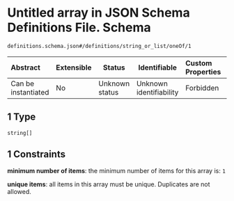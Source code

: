 # Untitled array in JSON Schema Definitions File.  Schema

```txt
definitions.schema.json#/definitions/string_or_list/oneOf/1
```




| Abstract            | Extensible | Status         | Identifiable            | Custom Properties | Additional Properties | Access Restrictions | Defined In                                                                         |
| :------------------ | ---------- | -------------- | ----------------------- | :---------------- | --------------------- | ------------------- | ---------------------------------------------------------------------------------- |
| Can be instantiated | No         | Unknown status | Unknown identifiability | Forbidden         | Allowed               | none                | [definitions.schema.json\*](../out/definitions.schema.json "open original schema") |

## 1 Type

`string[]`

## 1 Constraints

**minimum number of items**: the minimum number of items for this array is: `1`

**unique items**: all items in this array must be unique. Duplicates are not allowed.
